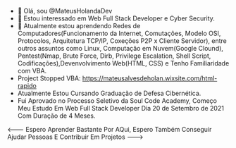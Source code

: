 
- 👋 Olá, sou @MateusHolandaDev
- 👀 Estou interessado em Web Full Stack Developer e Cyber Security.
- 🌱 Atualmente estou aprendendo Redes de Computadores(Funcionamento da Internet, Comutações, Modelo OSI, Protocolos, Arquitetura TCP/IP, Coxeções P2P x Cliente Servidor), entre outros assuntos como Linux, Computação em Nuvem(Google Clound), Pentest(Nmap, Brute Force, Dirb, Privilege Escalation, Shell Script, Codificações),Devenvolvimento Web(HTML, CSS) e Tenho Familiaridade com VBA.
- Project Stopped VBA: https://mateusalvesdeholan.wixsite.com/html-rapido
- Atualmente Estou Cursando Graduação de Defesa Cibernética.
- Fui Aprovado no Processo Seletivo da Soul Code Academy, Começo Meu Estudo Em Web Full Stack Developer Dia 20 de Setembro de 2021 Com Duração de 4 Meses.


<---
Espero Aprender Bastante Por AQui, Espero Também Conseguir Ajudar Pessoas E Contribuir Em Projetos
--->
